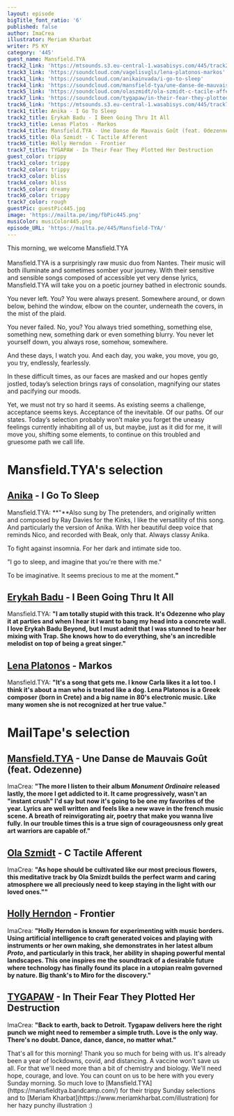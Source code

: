 ```yaml
---
layout: episode
bigTitle_font_ratio: '6'
published: false
author: ImaCrea
illustrator: Meriam Kharbat
writer: PS KY
category: '445'
guest_name: Mansfield.TYA
track2_link: 'https://mtsounds.s3.eu-central-1.wasabisys.com/445/track2.mp3'
track3_link: 'https://soundcloud.com/vagelisvgls/lena-platonos-markos'
track1_link: 'https://soundcloud.com/anikainvada/i-go-to-sleep'
track4_link: 'https://soundcloud.com/mansfield-tya/une-danse-de-mauvais-gout-feat'
track5_link: 'https://soundcloud.com/olaszmidt/ola-szmidt-c-tacile-afferent-master'
track7_link: 'https://soundcloud.com/tygapaw/in-their-fear-they-plotted-1'
track6_link: 'https://mtsounds.s3.eu-central-1.wasabisys.com/445/track7.mp3'
track1_title: Anika - I Go To Sleep
track2_title: Erykah Badu - I Been Going Thru It All
track3_title: Lenas Platos - Markos
track4_title: Mansfield.TYA - Une Danse de Mauvais Goût (feat. Odezenne)
track5_title: Ola Szmidt - C Tactile Afferent
track6_title: Holly Herndon - Frontier
track7_title: TYGAPAW - In Their Fear They Plotted Her Destruction
guest_color: trippy
track1_color: trippy
track2_color: trippy
track3_color: bliss
track4_color: bliss
track5_color: dreamy
track6_color: trippy
track7_color: rough
guestPic: guestPic445.jpg
image: 'https://mailta.pe/img/fbPic445.png'
musiColor: musiColor445.png
episode_URL: 'https://mailta.pe/445/Mansfield-TYA/'
---
```

<p id="introduction">This morning, we welcome Mansfield.TYA
<br><br>
Mansfield.TYA is a surprisingly raw music duo from Nantes. Their music will both illuminate and sometimes somber your journey. With their sensitive and sensible songs composed of accessible yet very dense lyrics, Mansfield.TYA will take you on a poetic journey bathed in electronic sounds.</p>

You never left. You? You were always present. Somewhere around, or down below, behind the window, elbow on the counter, underneath the covers, in the mist of the plaid.

You never failed. No, you? You always tried something, something else, something new, something dark or even something blurry. You never let yourself down, you always rose, somehow, somewhere.

And these days, I watch you. And each day, you wake, you move, you go, you try, endlessly, fearlessly.

In these difficult times, as our faces are masked and our hopes gently jostled, today’s selection brings rays of consolation, magnifying our states and pacifying our moods.

Yet, we must not try so hard it seems. As existing seems a challenge, acceptance seems keys. Acceptance of the inevitable. Of our paths. Of our states. Today’s selection probably won’t make you forget the uneasy feelings currently inhabiting all of us, but maybe, just as it did for me, it will move you, shifting some elements, to continue on this troubled and gruesome path we call life. 

# Mansfield.TYA's selection

## [Anika](https://anika.bandcamp.com/album/anika) - I Go To Sleep
Mansfield.TYA: **"**Also sung by The pretenders, and originally written and composed by Ray Davies for the Kinks, I like the versatility of this song.
And particularly the version of Anika.
With her beautiful deep voice that reminds Nico, and recorded with Beak, only that.
Always classy Anika.

To fight against insomnia.
For her dark and intimate side too.

"I go to sleep, and imagine that you're there with me."

To be imaginative.
It seems precious to me at the moment.**"**

## [Erykah Badu](https://en.wikipedia.org/wiki/Erykah_Badu) - I Been Going Thru It All
Mansfield.TYA: **"**I am totally stupid with this track.
It's Odezenne who play it at parties and when I hear it I want to bang my head into a concrete wall.
I love Erykah Badu Beyond, but I must admit that I was stunned to hear her mixing with Trap.
She knows how to do everything, she's an incredible melodist on top of being a great singer.**"**

## [Lena Platonos](https://lenaplatonos.bandcamp.com/) - Markos
Mansfield.TYA: **"**It's a song that gets me.
I know Carla likes it a lot too.
I think it's about a man who is treated like a dog.
Lena Platonos is a Greek composer (born in Crete) and a big name in 80's electronic music.
Like many women she is not recognized at her true value.**"**

# MailTape's selection

## [Mansfield.TYA](https://mansfieldtya.bandcamp.com/) - Une Danse de Mauvais Goût (feat. Odezenne)
ImaCrea: **"**The more I listen to their album _Monument Ordinaire_ released lastly, the more I get addicted to it. It came progressively, wasn't an "instant crush" I'd say but now it's going to be one my favorites of the year. Lyrics are well written and feels like a new wave in the french music scene. A breath of reinvigorating air, poetry that make you wanna live fully. In our trouble times this is a true sign of courageousness only great art warriors are capable of.**"**

## [Ola Szmidt](https://olaszmidt.bandcamp.com/track/c-tactile-afferent) - C Tactile Afferent
ImaCrea: **"**As hope should be cultivated like our most precious flowers, this meditative track by Ola Smizdt builds the perfect warm and caring atmosphere we all preciously need to keep staying in the light with our loved ones."**"**

## [Holly Herndon](https://hollyherndon.bandcamp.com/album/proto) - Frontier
ImaCrea: **"**Holly Herndon is known for experimenting with music borders. Using artificial intelligence to craft generated voices and playing with instruments or her own making, she demonstrates in her latest album _Proto_, and particularly in this track, her ability in shaping powerful mental landscapes. This one inspires me the soundtrack of a desirable future where technology has finally found its place in a utopian realm governed by nature. Big thank's to Miro for the discovery.**"**

## [TYGAPAW](https://tygapaw.bandcamp.com/) - In Their Fear They Plotted Her Destruction 
ImaCrea: **"**Back to earth, back to Detroit. Tygapaw delivers here the right punch we might need to remember a simple truth. Love is the only way. There's no doubt. Dance, dance, dance, no matter what.**"**

<p id="outroduction">That's all for this morning! Thank you so much for being with us. It's already been a year of lockdowns, covid, and distancing. A vaccine won't save us all. For that we'll need more than a bit of chemistry and biology. We'll need hope, courage, and love. You can count on us to be here with you every Sunday morning. So much love to [Mansfield.TYA](https://mansfieldtya.bandcamp.com/) for their trippy Sunday selections and to [Meriam Kharbat](https://www.meriamkharbat.com/illustration) for her hazy punchy illustration :)</p>
